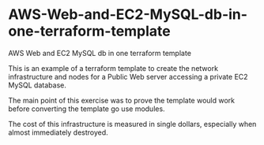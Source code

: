 # AWS-Web-and-EC2-MySQL-db-in-one-terraform-template
AWS Web and EC2 MySQL db in one terraform template

This is an example of a terraform template to create the network infrastructure and nodes for a 
Public Web server accessing a private EC2 MySQL database.

The main point of this exercise was to prove the template would work before converting the template go use modules.

The cost of this infrastructure is measured in single dollars, especially when almost immediately destroyed.
